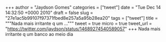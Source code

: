 
+++
author = "Jaydson Gomes"
categories = ["tweet"]
date = "Tue Dec 14 14:32:50 +0000 2010"
draft = false
slug = "27e1ac5b99107f97371fbed8e257a5a95b28ea20"
tags = ["tweet"]
title = """Nada mais irritante q um ..."""
tweet = true
micro = true
tweet_url = "https://twitter.com/jaydson/status/14689274540589057"
+++
Nada mais irritante q um banco ao meio dia
